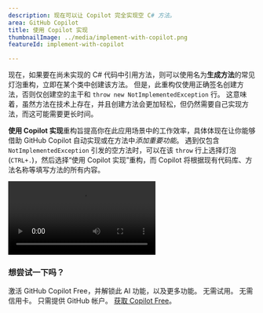 ```yaml
---
description: 现在可以让 Copilot 完全实现空 C# 方法。
area: GitHub Copilot
title: 使用 Copilot 实现
thumbnailImage: ../media/implement-with-copilot.png
featureId: implement-with-copilot

---
```



现在，如果要在尚未实现的 C# 代码中引用方法，则可以使用名为**生成方法**的常见灯泡重构，立即在某个类中创建该方法。 但是，此重构仅使用正确签名创建方法，否则仅创建空的主干和 `throw new NotImplementedException` 行。 这意味着，虽然方法在技术上存在，并且创建方法会更加轻松，但仍然需要自己实现方法，而这可能需要更长时间。

**使用 Copilot 实现**重构旨提高你在此应用场景中的工作效率，具体体现在让你能够借助 GitHub Copilot 自动实现或在方法中*添加重要功能*。 遇到仅包含 `NotImplementedException` 引发的空方法时，可以在该 `throw` 行上选择灯泡 (`CTRL+.`)，然后选择“使用 Copilot 实现”重构，而 Copilot 将根据现有代码库、方法名称等填写方法的所有内容。

![使用 Copilot 实现](../media/implement-with-copilot.mp4)

### 想尝试一下吗？
激活 GitHub Copilot Free，并解锁此 AI 功能，以及更多功能。
 无需试用。 无需信用卡。 只需提供 GitHub 帐户。 [获取 Copilot Free](https://github.com/settings/copilot)。
